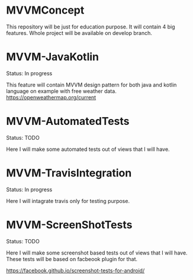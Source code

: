 # MVVMConcept

This repository will be just for education purpose.
It will contain 4 big features.
Whole project will be available on develop branch.

# MVVM-JavaKotlin

Status: In progress

This feature will contain MVVM design pattern for both java and kotlin language on example with free weather data.
https://openweathermap.org/current

# MVVM-AutomatedTests

Status: TODO

Here I will make some automated tests out of views that I will have.

# MVVM-TravisIntegration

Status: In progress

Here I will intagrate travis only for testing purpose.

# MVVM-ScreenShotTests

Status: TODO

Here I will make some screenshot based tests out of views that I will have.
These tests will be based on facbeook plugin for that.

https://facebook.github.io/screenshot-tests-for-android/
